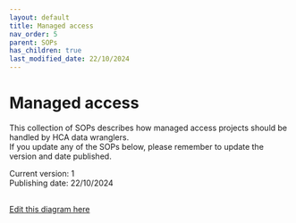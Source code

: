 ```yaml
---
layout: default
title: Managed access
nav_order: 5
parent: SOPs
has_children: true
last_modified_date: 22/10/2024
---
```

# Managed access

This collection of SOPs describes how managed access projects should be handled by HCA data wranglers.\
If you update any of the SOPs below, please remember to update the version and date published.

Current version: 1 \
Publishing date: 22/10/2024

<!-- draw.io diagram -->
<div class="mxgraph" style="max-width:100%;border:1px solid transparent;" data-mxgraph="{&quot;highlight&quot;:&quot;#0000ff&quot;,&quot;nav&quot;:true,&quot;resize&quot;:true,&quot;toolbar&quot;:&quot;zoom layers tags lightbox&quot;,&quot;edit&quot;:&quot;_blank&quot;,&quot;xml&quot;:&quot;&lt;mxfile host=\&quot;app.diagrams.net\&quot; agent=\&quot;Mozilla/5.0 (Macintosh; Intel Mac OS X 10.15; rv:129.0) Gecko/20100101 Firefox/129.0\&quot; version=\&quot;24.7.7\&quot;&gt;\n  &lt;diagram id=\&quot;JDNivFf4d52t-QeiXBCF\&quot; name=\&quot;Page-1\&quot;&gt;\n    &lt;mxGraphModel dx=\&quot;2739\&quot; dy=\&quot;1059\&quot; grid=\&quot;1\&quot; gridSize=\&quot;10\&quot; guides=\&quot;0\&quot; tooltips=\&quot;0\&quot; connect=\&quot;1\&quot; arrows=\&quot;0\&quot; fold=\&quot;1\&quot; page=\&quot;1\&quot; pageScale=\&quot;1\&quot; pageWidth=\&quot;827\&quot; pageHeight=\&quot;1169\&quot; math=\&quot;0\&quot; shadow=\&quot;0\&quot;&gt;\n      &lt;root&gt;\n        &lt;mxCell id=\&quot;0\&quot; /&gt;\n        &lt;mxCell id=\&quot;1\&quot; parent=\&quot;0\&quot; /&gt;\n        &lt;mxCell id=\&quot;V1f1eX4-HZ5UZb7yGBZi-18\&quot; value=\&quot;\&quot; style=\&quot;edgeStyle=orthogonalEdgeStyle;rounded=0;orthogonalLoop=1;jettySize=auto;html=1;strokeWidth=3;strokeColor=#4C0099;fontStyle=1;endArrow=diamond;endFill=1;entryX=0;entryY=0.5;entryDx=0;entryDy=0;fontSize=15;\&quot; parent=\&quot;1\&quot; edge=\&quot;1\&quot;&gt;\n          &lt;mxGeometry relative=\&quot;1\&quot; as=\&quot;geometry\&quot;&gt;\n            &lt;mxPoint x=\&quot;-425\&quot; y=\&quot;-935.8800000000001\&quot; as=\&quot;targetPoint\&quot; /&gt;\n          &lt;/mxGeometry&gt;\n        &lt;/mxCell&gt;\n        &lt;mxCell id=\&quot;KtzbT1Z9p0I1WKYjVCnQ-2\&quot; style=\&quot;edgeStyle=orthogonalEdgeStyle;rounded=0;orthogonalLoop=1;jettySize=auto;html=1;exitX=1;exitY=0.5;exitDx=0;exitDy=0;entryX=0;entryY=0.5;entryDx=0;entryDy=0;endArrow=diamond;endFill=1;strokeColor=#4C0099;strokeWidth=3;fontSize=15;\&quot; parent=\&quot;1\&quot; edge=\&quot;1\&quot;&gt;\n          &lt;mxGeometry relative=\&quot;1\&quot; as=\&quot;geometry\&quot;&gt;\n            &lt;mxPoint x=\&quot;-218\&quot; y=\&quot;-935.8800000000001\&quot; as=\&quot;targetPoint\&quot; /&gt;\n          &lt;/mxGeometry&gt;\n        &lt;/mxCell&gt;\n        &lt;mxCell id=\&quot;jxLBV34B_OVGGvyofZJV-17\&quot; style=\&quot;edgeStyle=orthogonalEdgeStyle;rounded=0;orthogonalLoop=1;jettySize=auto;html=1;exitX=0.75;exitY=1;exitDx=0;exitDy=0;entryX=0.75;entryY=0;entryDx=0;entryDy=0;endArrow=diamond;endFill=1;strokeColor=#0066CC;strokeWidth=3;fontSize=24;\&quot; parent=\&quot;1\&quot; edge=\&quot;1\&quot;&gt;\n          &lt;mxGeometry relative=\&quot;1\&quot; as=\&quot;geometry\&quot;&gt;\n            &lt;mxPoint x=\&quot;-380\&quot; y=\&quot;-204\&quot; as=\&quot;sourcePoint\&quot; /&gt;\n          &lt;/mxGeometry&gt;\n        &lt;/mxCell&gt;\n        &lt;mxCell id=\&quot;jy0U0Rid6a4JIJBK3Wjf-1\&quot; value=\&quot;\&quot; style=\&quot;rounded=1;whiteSpace=wrap;html=1;fillColor=#F8EBFF;strokeColor=#4C0099;arcSize=11;strokeWidth=6;fontStyle=1;direction=south;\&quot; parent=\&quot;1\&quot; vertex=\&quot;1\&quot;&gt;\n          &lt;mxGeometry x=\&quot;-226\&quot; y=\&quot;380\&quot; width=\&quot;219\&quot; height=\&quot;940.0000000000001\&quot; as=\&quot;geometry\&quot; /&gt;\n        &lt;/mxCell&gt;\n        &lt;mxCell id=\&quot;jy0U0Rid6a4JIJBK3Wjf-2\&quot; value=\&quot;\&quot; style=\&quot;group\&quot; parent=\&quot;1\&quot; connectable=\&quot;0\&quot; vertex=\&quot;1\&quot;&gt;\n          &lt;mxGeometry x=\&quot;-650\&quot; y=\&quot;310\&quot; width=\&quot;220\&quot; height=\&quot;1056\&quot; as=\&quot;geometry\&quot; /&gt;\n        &lt;/mxCell&gt;\n        &lt;mxCell id=\&quot;jy0U0Rid6a4JIJBK3Wjf-3\&quot; value=\&quot;\&quot; style=\&quot;rounded=1;whiteSpace=wrap;html=1;fillColor=#dae8fc;strokeColor=#6c8ebf;strokeWidth=6;fontStyle=1;direction=south;arcSize=9;\&quot; parent=\&quot;jy0U0Rid6a4JIJBK3Wjf-2\&quot; vertex=\&quot;1\&quot;&gt;\n          &lt;mxGeometry y=\&quot;30\&quot; width=\&quot;220\&quot; height=\&quot;1026\&quot; as=\&quot;geometry\&quot; /&gt;\n        &lt;/mxCell&gt;\n        &lt;mxCell id=\&quot;jy0U0Rid6a4JIJBK3Wjf-4\&quot; value=\&quot;&amp;lt;font color=&amp;quot;#004c99&amp;quot;&amp;gt;contributor&amp;lt;/font&amp;gt;\&quot; style=\&quot;text;html=1;strokeColor=#6c8ebf;fillColor=#FFFFFF;align=center;verticalAlign=middle;whiteSpace=wrap;rounded=1;fontStyle=1;fontSize=24;strokeWidth=6;spacingLeft=4;arcSize=32;\&quot; parent=\&quot;jy0U0Rid6a4JIJBK3Wjf-2\&quot; vertex=\&quot;1\&quot;&gt;\n          &lt;mxGeometry y=\&quot;30\&quot; width=\&quot;220\&quot; height=\&quot;40\&quot; as=\&quot;geometry\&quot; /&gt;\n        &lt;/mxCell&gt;\n        &lt;mxCell id=\&quot;jy0U0Rid6a4JIJBK3Wjf-5\&quot; style=\&quot;edgeStyle=orthogonalEdgeStyle;rounded=0;orthogonalLoop=1;jettySize=auto;html=1;exitX=0.5;exitY=1;exitDx=0;exitDy=0;entryX=0.5;entryY=0;entryDx=0;entryDy=0;strokeWidth=3;strokeColor=#0066CC;\&quot; parent=\&quot;jy0U0Rid6a4JIJBK3Wjf-2\&quot; source=\&quot;jy0U0Rid6a4JIJBK3Wjf-7\&quot; target=\&quot;jy0U0Rid6a4JIJBK3Wjf-9\&quot; edge=\&quot;1\&quot;&gt;\n          &lt;mxGeometry relative=\&quot;1\&quot; as=\&quot;geometry\&quot; /&gt;\n        &lt;/mxCell&gt;\n        &lt;mxCell id=\&quot;jy0U0Rid6a4JIJBK3Wjf-6\&quot; style=\&quot;rounded=0;orthogonalLoop=1;jettySize=auto;html=1;exitX=0.75;exitY=1;exitDx=0;exitDy=0;strokeWidth=3;strokeColor=#0066CC;entryX=0.724;entryY=1.026;entryDx=0;entryDy=0;entryPerimeter=0;\&quot; parent=\&quot;jy0U0Rid6a4JIJBK3Wjf-2\&quot; source=\&quot;jy0U0Rid6a4JIJBK3Wjf-7\&quot; target=\&quot;jy0U0Rid6a4JIJBK3Wjf-8\&quot; edge=\&quot;1\&quot;&gt;\n          &lt;mxGeometry relative=\&quot;1\&quot; as=\&quot;geometry\&quot; /&gt;\n        &lt;/mxCell&gt;\n        &lt;UserObject label=\&quot;&amp;lt;font color=&amp;quot;#004c99&amp;quot;&amp;gt;C2.&amp;lt;/font&amp;gt;&amp;amp;nbsp;fill out spreadsheet\&quot; link=\&quot;https://ebi-ait.github.io/hca-metadata-community/contributing/spreadsheet-guide.html\&quot; id=\&quot;jy0U0Rid6a4JIJBK3Wjf-7\&quot;&gt;\n          &lt;mxCell style=\&quot;rounded=1;whiteSpace=wrap;html=1;strokeColor=#004C99;fillColor=#ffffff;fontSize=14;strokeWidth=3;fontStyle=1\&quot; parent=\&quot;jy0U0Rid6a4JIJBK3Wjf-2\&quot; vertex=\&quot;1\&quot;&gt;\n            &lt;mxGeometry x=\&quot;50.00000000000023\&quot; y=\&quot;370\&quot; width=\&quot;120\&quot; height=\&quot;60\&quot; as=\&quot;geometry\&quot; /&gt;\n          &lt;/mxCell&gt;\n        &lt;/UserObject&gt;\n        &lt;UserObject label=\&quot;&amp;lt;div&amp;gt;&amp;lt;font color=&amp;quot;#004c99&amp;quot;&amp;gt;C3.&amp;lt;/font&amp;gt; notify&amp;amp;nbsp;&amp;lt;/div&amp;gt;&amp;lt;div&amp;gt;wrangler&amp;lt;/div&amp;gt;\&quot; link=\&quot;https://github.com/ebi-ait/hca-documentation/wiki/How-to-upload-data-to-an-upload-area-using-hca-util\&quot; id=\&quot;jy0U0Rid6a4JIJBK3Wjf-9\&quot;&gt;\n          &lt;mxCell style=\&quot;rounded=1;whiteSpace=wrap;html=1;strokeColor=#004C99;fillColor=#ffffff;fontSize=14;strokeWidth=3;fontStyle=1\&quot; parent=\&quot;jy0U0Rid6a4JIJBK3Wjf-2\&quot; vertex=\&quot;1\&quot;&gt;\n            &lt;mxGeometry x=\&quot;50\&quot; y=\&quot;460\&quot; width=\&quot;118\&quot; height=\&quot;50\&quot; as=\&quot;geometry\&quot; /&gt;\n          &lt;/mxCell&gt;\n        &lt;/UserObject&gt;\n        &lt;UserObject label=\&quot;&amp;lt;font color=&amp;quot;#004c99&amp;quot;&amp;gt;C4.&amp;lt;/font&amp;gt;&amp;amp;nbsp;upload raw data and metadata to upload area\&quot; link=\&quot;https://github.com/ebi-ait/hca-documentation/wiki/How-to-upload-data-to-an-upload-area-using-hca-util\&quot; id=\&quot;jy0U0Rid6a4JIJBK3Wjf-10\&quot;&gt;\n          &lt;mxCell style=\&quot;rounded=1;whiteSpace=wrap;html=1;strokeColor=#004C99;fillColor=#ffffff;fontSize=14;strokeWidth=3;fontStyle=1\&quot; parent=\&quot;jy0U0Rid6a4JIJBK3Wjf-2\&quot; vertex=\&quot;1\&quot;&gt;\n            &lt;mxGeometry x=\&quot;60\&quot; y=\&quot;640\&quot; width=\&quot;130\&quot; height=\&quot;70\&quot; as=\&quot;geometry\&quot; /&gt;\n          &lt;/mxCell&gt;\n        &lt;/UserObject&gt;\n        &lt;UserObject label=\&quot;&amp;lt;font face=&amp;quot;Courier New&amp;quot; style=&amp;quot;font-size: 15px;&amp;quot;&amp;gt;hca-util&amp;lt;/font&amp;gt;\&quot; link=\&quot;https://github.com/ebi-ait/hca-util\&quot; id=\&quot;jy0U0Rid6a4JIJBK3Wjf-8\&quot;&gt;\n          &lt;mxCell style=\&quot;shape=cube;whiteSpace=wrap;html=1;boundedLbl=1;backgroundOutline=1;darkOpacity=0.05;darkOpacity2=0.1;strokeWidth=2;fontStyle=1;size=6;fillColor=#fad7ac;strokeColor=#b46504;fontSize=15;\&quot; parent=\&quot;jy0U0Rid6a4JIJBK3Wjf-2\&quot; vertex=\&quot;1\&quot;&gt;\n            &lt;mxGeometry x=\&quot;75\&quot; y=\&quot;610\&quot; width=\&quot;90\&quot; height=\&quot;30\&quot; as=\&quot;geometry\&quot; /&gt;\n          &lt;/mxCell&gt;\n        &lt;/UserObject&gt;\n        &lt;mxCell id=\&quot;jy0U0Rid6a4JIJBK3Wjf-22\&quot; value=\&quot;&amp;lt;font color=&amp;quot;#004c99&amp;quot;&amp;gt;C5.&amp;lt;/font&amp;gt;&amp;amp;nbsp;approve\&quot; style=\&quot;rounded=1;whiteSpace=wrap;html=1;strokeColor=#004C99;fillColor=#ffffff;fontSize=14;strokeWidth=3;fontStyle=1\&quot; parent=\&quot;jy0U0Rid6a4JIJBK3Wjf-2\&quot; vertex=\&quot;1\&quot;&gt;\n          &lt;mxGeometry x=\&quot;52\&quot; y=\&quot;800\&quot; width=\&quot;120\&quot; height=\&quot;60\&quot; as=\&quot;geometry\&quot; /&gt;\n        &lt;/mxCell&gt;\n        &lt;mxCell id=\&quot;jy0U0Rid6a4JIJBK3Wjf-11\&quot; value=\&quot;\&quot; style=\&quot;group\&quot; parent=\&quot;1\&quot; connectable=\&quot;0\&quot; vertex=\&quot;1\&quot;&gt;\n          &lt;mxGeometry y=\&quot;380\&quot; width=\&quot;210\&quot; height=\&quot;250\&quot; as=\&quot;geometry\&quot; /&gt;\n        &lt;/mxCell&gt;\n        &lt;mxCell id=\&quot;jy0U0Rid6a4JIJBK3Wjf-12\&quot; value=\&quot;\&quot; style=\&quot;rounded=1;whiteSpace=wrap;html=1;fillColor=#FFE3F5;strokeColor=#CC0066;arcSize=7;strokeWidth=6;fontStyle=1;direction=south;\&quot; parent=\&quot;jy0U0Rid6a4JIJBK3Wjf-11\&quot; vertex=\&quot;1\&quot;&gt;\n          &lt;mxGeometry x=\&quot;-1\&quot; y=\&quot;2\&quot; width=\&quot;210\&quot; height=\&quot;248\&quot; as=\&quot;geometry\&quot; /&gt;\n        &lt;/mxCell&gt;\n        &lt;UserObject label=\&quot;HCA executive office\&quot; link=\&quot;https://ebi-ait.github.io/hca-ebi-wrangler-central/SOPs/dataset_wrangling_SOP.html\&quot; id=\&quot;jy0U0Rid6a4JIJBK3Wjf-13\&quot;&gt;\n          &lt;mxCell style=\&quot;text;html=1;strokeColor=#CC0066;fillColor=#ffffff;align=center;verticalAlign=middle;whiteSpace=wrap;rounded=1;fontStyle=1;fontSize=15;fontColor=#CC0066;perimeterSpacing=0;strokeWidth=6;spacingTop=10;spacingBottom=13;spacing=12;arcSize=29;\&quot; parent=\&quot;jy0U0Rid6a4JIJBK3Wjf-11\&quot; vertex=\&quot;1\&quot;&gt;\n            &lt;mxGeometry x=\&quot;-1\&quot; width=\&quot;210\&quot; height=\&quot;40\&quot; as=\&quot;geometry\&quot; /&gt;\n          &lt;/mxCell&gt;\n        &lt;/UserObject&gt;\n        &lt;mxCell id=\&quot;jy0U0Rid6a4JIJBK3Wjf-14\&quot; style=\&quot;edgeStyle=orthogonalEdgeStyle;rounded=0;orthogonalLoop=1;jettySize=auto;html=1;exitX=1;exitY=0.5;exitDx=0;exitDy=0;\&quot; parent=\&quot;jy0U0Rid6a4JIJBK3Wjf-11\&quot; source=\&quot;jy0U0Rid6a4JIJBK3Wjf-12\&quot; target=\&quot;jy0U0Rid6a4JIJBK3Wjf-12\&quot; edge=\&quot;1\&quot;&gt;\n          &lt;mxGeometry relative=\&quot;1\&quot; as=\&quot;geometry\&quot; /&gt;\n        &lt;/mxCell&gt;\n        &lt;mxCell id=\&quot;jy0U0Rid6a4JIJBK3Wjf-15\&quot; style=\&quot;rounded=0;orthogonalLoop=1;jettySize=auto;html=1;exitX=1;exitY=0.25;exitDx=0;exitDy=0;endArrow=diamond;endFill=1;strokeColor=#CC6600;strokeWidth=3;fontSize=24;entryX=0.009;entryY=0.429;entryDx=0;entryDy=0;entryPerimeter=0;\&quot; parent=\&quot;1\&quot; source=\&quot;jy0U0Rid6a4JIJBK3Wjf-57\&quot; target=\&quot;jy0U0Rid6a4JIJBK3Wjf-24\&quot; edge=\&quot;1\&quot;&gt;\n          &lt;mxGeometry relative=\&quot;1\&quot; as=\&quot;geometry\&quot;&gt;\n            &lt;mxPoint x=\&quot;200\&quot; y=\&quot;1235\&quot; as=\&quot;targetPoint\&quot; /&gt;\n          &lt;/mxGeometry&gt;\n        &lt;/mxCell&gt;\n        &lt;mxCell id=\&quot;jy0U0Rid6a4JIJBK3Wjf-16\&quot; value=\&quot;\&quot; style=\&quot;rounded=1;whiteSpace=wrap;html=1;fillColor=#F8EBFF;strokeColor=#0066CC;arcSize=11;strokeWidth=6;fontStyle=1;direction=south;\&quot; parent=\&quot;1\&quot; vertex=\&quot;1\&quot;&gt;\n          &lt;mxGeometry x=\&quot;-424\&quot; y=\&quot;380\&quot; width=\&quot;192\&quot; height=\&quot;986\&quot; as=\&quot;geometry\&quot; /&gt;\n        &lt;/mxCell&gt;\n        &lt;mxCell id=\&quot;jy0U0Rid6a4JIJBK3Wjf-17\&quot; style=\&quot;edgeStyle=orthogonalEdgeStyle;rounded=0;orthogonalLoop=1;jettySize=auto;html=1;exitX=0.5;exitY=1;exitDx=0;exitDy=0;entryX=0.305;entryY=0.037;entryDx=0;entryDy=0;strokeColor=#0066CC;strokeWidth=3;entryPerimeter=0;\&quot; parent=\&quot;1\&quot; source=\&quot;jy0U0Rid6a4JIJBK3Wjf-41\&quot; target=\&quot;jy0U0Rid6a4JIJBK3Wjf-8\&quot; edge=\&quot;1\&quot;&gt;\n          &lt;mxGeometry relative=\&quot;1\&quot; as=\&quot;geometry\&quot;&gt;\n            &lt;Array as=\&quot;points\&quot;&gt;\n              &lt;mxPoint x=\&quot;-318\&quot; y=\&quot;900\&quot; /&gt;\n              &lt;mxPoint x=\&quot;-548\&quot; y=\&quot;900\&quot; /&gt;\n            &lt;/Array&gt;\n          &lt;/mxGeometry&gt;\n        &lt;/mxCell&gt;\n        &lt;UserObject label=\&quot;&amp;lt;font color=&amp;quot;#0066cc&amp;quot;&amp;gt;A1.&amp;lt;/font&amp;gt; Create a project in ingest \&quot; link=\&quot;https://ebi-ait.github.io/hca-ebi-wrangler-central/SOPs/Managed_access/Data_Contributor_Agreement_SOP.html#create-a-project-in-hca-data-repository-ingest-service\&quot; id=\&quot;jy0U0Rid6a4JIJBK3Wjf-18\&quot;&gt;\n          &lt;mxCell style=\&quot;rounded=1;whiteSpace=wrap;html=1;strokeColor=#4C0099;fillColor=#ffffff;fontSize=14;strokeWidth=3;fontStyle=1\&quot; parent=\&quot;1\&quot; vertex=\&quot;1\&quot;&gt;\n            &lt;mxGeometry x=\&quot;-384\&quot; y=\&quot;440\&quot; width=\&quot;120\&quot; height=\&quot;60\&quot; as=\&quot;geometry\&quot; /&gt;\n          &lt;/mxCell&gt;\n        &lt;/UserObject&gt;\n        &lt;UserObject label=\&quot;\&quot; link=\&quot;https://ebi-ait.github.io/hca-ebi-wrangler-central/SOPs/contributor_communication_SOP.html\&quot; id=\&quot;jy0U0Rid6a4JIJBK3Wjf-19\&quot;&gt;\n          &lt;mxCell style=\&quot;edgeStyle=orthogonalEdgeStyle;rounded=0;orthogonalLoop=1;jettySize=auto;html=1;exitX=0;exitY=0.25;exitDx=0;exitDy=0;entryX=1;entryY=0.5;entryDx=0;entryDy=0;fontSize=15;strokeWidth=3;strokeColor=#0066CC;endArrow=diamond;endFill=1;fontStyle=1\&quot; parent=\&quot;1\&quot; source=\&quot;jy0U0Rid6a4JIJBK3Wjf-40\&quot; target=\&quot;jy0U0Rid6a4JIJBK3Wjf-7\&quot; edge=\&quot;1\&quot;&gt;\n            &lt;mxGeometry relative=\&quot;1\&quot; as=\&quot;geometry\&quot;&gt;\n              &lt;Array as=\&quot;points\&quot;&gt;\n                &lt;mxPoint x=\&quot;-410\&quot; y=\&quot;730\&quot; /&gt;\n                &lt;mxPoint x=\&quot;-410\&quot; y=\&quot;710\&quot; /&gt;\n              &lt;/Array&gt;\n            &lt;/mxGeometry&gt;\n          &lt;/mxCell&gt;\n        &lt;/UserObject&gt;\n        &lt;UserObject label=\&quot;\&quot; link=\&quot;https://ebi-ait.github.io/hca-ebi-wrangler-central/SOPs/contributor_communication_SOP.html#final-confirmation-before-submission-1\&quot; id=\&quot;jy0U0Rid6a4JIJBK3Wjf-20\&quot;&gt;\n          &lt;mxCell style=\&quot;edgeStyle=orthogonalEdgeStyle;rounded=0;orthogonalLoop=1;jettySize=auto;html=1;entryX=1;entryY=0.5;entryDx=0;entryDy=0;fontSize=16;strokeWidth=3;strokeColor=#0066CC;endArrow=diamond;endFill=1;fontStyle=1;exitX=0;exitY=0.5;exitDx=0;exitDy=0;\&quot; parent=\&quot;1\&quot; source=\&quot;jy0U0Rid6a4JIJBK3Wjf-21\&quot; target=\&quot;jy0U0Rid6a4JIJBK3Wjf-22\&quot; edge=\&quot;1\&quot;&gt;\n            &lt;mxGeometry relative=\&quot;1\&quot; as=\&quot;geometry\&quot;&gt;\n              &lt;mxPoint x=\&quot;2565.5\&quot; y=\&quot;1541.4285714285716\&quot; as=\&quot;sourcePoint\&quot; /&gt;\n            &lt;/mxGeometry&gt;\n          &lt;/mxCell&gt;\n        &lt;/UserObject&gt;\n        &lt;UserObject label=\&quot;&amp;lt;div&amp;gt;&amp;lt;font color=&amp;quot;#0066cc&amp;quot;&amp;gt;A8.&amp;lt;/font&amp;gt; Confirm Project data release &amp;lt;/div&amp;gt;\&quot; link=\&quot;https://ebi-ait.github.io/hca-ebi-wrangler-central/SOPs/Managed_access/Review_and_export_SOP.html#confirm-project-data-release\&quot; id=\&quot;jy0U0Rid6a4JIJBK3Wjf-21\&quot;&gt;\n          &lt;mxCell style=\&quot;rounded=1;whiteSpace=wrap;html=1;strokeColor=#4C0099;fillColor=#ffffff;fontSize=14;strokeWidth=3;fontStyle=1\&quot; parent=\&quot;1\&quot; vertex=\&quot;1\&quot;&gt;\n            &lt;mxGeometry x=\&quot;-384\&quot; y=\&quot;1110\&quot; width=\&quot;120\&quot; height=\&quot;69\&quot; as=\&quot;geometry\&quot; /&gt;\n          &lt;/mxCell&gt;\n        &lt;/UserObject&gt;\n        &lt;mxCell id=\&quot;jy0U0Rid6a4JIJBK3Wjf-23\&quot; style=\&quot;edgeStyle=orthogonalEdgeStyle;rounded=0;orthogonalLoop=1;jettySize=auto;html=1;exitX=0.5;exitY=1;exitDx=0;exitDy=0;entryX=0.75;entryY=0;entryDx=0;entryDy=0;endArrow=diamond;endFill=1;strokeColor=#0066CC;strokeWidth=3;fontSize=24;\&quot; parent=\&quot;1\&quot; source=\&quot;jy0U0Rid6a4JIJBK3Wjf-22\&quot; target=\&quot;jy0U0Rid6a4JIJBK3Wjf-57\&quot; edge=\&quot;1\&quot;&gt;\n          &lt;mxGeometry relative=\&quot;1\&quot; as=\&quot;geometry\&quot;&gt;\n            &lt;Array as=\&quot;points\&quot;&gt;\n              &lt;mxPoint x=\&quot;-538\&quot; y=\&quot;1190\&quot; /&gt;\n              &lt;mxPoint x=\&quot;-73\&quot; y=\&quot;1190\&quot; /&gt;\n            &lt;/Array&gt;\n          &lt;/mxGeometry&gt;\n        &lt;/mxCell&gt;\n        &lt;UserObject label=\&quot;&amp;lt;font color=&amp;quot;#ffffff&amp;quot; size=&amp;quot;1&amp;quot;&amp;gt;&amp;lt;b style=&amp;quot;font-size: 25px&amp;quot;&amp;gt;DCP 2.0&amp;lt;/b&amp;gt;&amp;lt;/font&amp;gt;\&quot; link=\&quot;https://ebi-ait.github.io/hca-ebi-wrangler-central/SOPs/dataset_wrangling_SOP.html#exporting-the-submission-to-dcp\&quot; id=\&quot;jy0U0Rid6a4JIJBK3Wjf-24\&quot;&gt;\n          &lt;mxCell style=\&quot;rounded=1;whiteSpace=wrap;html=1;strokeColor=#4D4D4D;strokeWidth=3;fillColor=#000000;fontSize=14;fontColor=#006666;\&quot; parent=\&quot;1\&quot; vertex=\&quot;1\&quot;&gt;\n            &lt;mxGeometry x=\&quot;140\&quot; y=\&quot;1200\&quot; width=\&quot;150\&quot; height=\&quot;69\&quot; as=\&quot;geometry\&quot; /&gt;\n          &lt;/mxCell&gt;\n        &lt;/UserObject&gt;\n        &lt;UserObject label=\&quot;active\&quot; link=\&quot;https://ebi-ait.github.io/hca-ebi-wrangler-central/SOPs/dataset_wrangling_SOP.html\&quot; id=\&quot;jy0U0Rid6a4JIJBK3Wjf-25\&quot;&gt;\n          &lt;mxCell style=\&quot;text;html=1;strokeColor=#0066CC;fillColor=#ffffff;align=center;verticalAlign=middle;whiteSpace=wrap;rounded=1;fontStyle=1;fontSize=24;fontColor=#0066CC;strokeWidth=6;spacingLeft=4;arcSize=32;\&quot; parent=\&quot;1\&quot; vertex=\&quot;1\&quot;&gt;\n            &lt;mxGeometry x=\&quot;-424\&quot; y=\&quot;380\&quot; width=\&quot;192\&quot; height=\&quot;40\&quot; as=\&quot;geometry\&quot; /&gt;\n          &lt;/mxCell&gt;\n        &lt;/UserObject&gt;\n        &lt;mxCell id=\&quot;jy0U0Rid6a4JIJBK3Wjf-26\&quot; style=\&quot;rounded=0;orthogonalLoop=1;jettySize=auto;html=1;strokeColor=#0066CC;fontSize=12;strokeWidth=3;endArrow=diamond;endFill=1;exitX=0.5;exitY=1;exitDx=0;exitDy=0;entryX=0.534;entryY=-0.007;entryDx=0;entryDy=0;targetPerimeterSpacing=-4;entryPerimeter=0;jumpSize=0;\&quot; parent=\&quot;1\&quot; source=\&quot;jy0U0Rid6a4JIJBK3Wjf-70\&quot; target=\&quot;jy0U0Rid6a4JIJBK3Wjf-21\&quot; edge=\&quot;1\&quot;&gt;\n          &lt;mxGeometry relative=\&quot;1\&quot; as=\&quot;geometry\&quot;&gt;\n            &lt;mxPoint x=\&quot;-320\&quot; y=\&quot;1020\&quot; as=\&quot;sourcePoint\&quot; /&gt;\n            &lt;mxPoint x=\&quot;-320\&quot; y=\&quot;1100\&quot; as=\&quot;targetPoint\&quot; /&gt;\n          &lt;/mxGeometry&gt;\n        &lt;/mxCell&gt;\n        &lt;mxCell id=\&quot;jy0U0Rid6a4JIJBK3Wjf-27\&quot; value=\&quot;\&quot; style=\&quot;group\&quot; parent=\&quot;1\&quot; connectable=\&quot;0\&quot; vertex=\&quot;1\&quot;&gt;\n          &lt;mxGeometry x=\&quot;300\&quot; y=\&quot;430\&quot; width=\&quot;410\&quot; height=\&quot;190\&quot; as=\&quot;geometry\&quot; /&gt;\n        &lt;/mxCell&gt;\n        &lt;mxCell id=\&quot;jy0U0Rid6a4JIJBK3Wjf-28\&quot; value=\&quot;&amp;lt;div&amp;gt;&amp;lt;br&amp;gt;&amp;lt;/div&amp;gt;&amp;lt;div&amp;gt;&amp;lt;br&amp;gt;&amp;lt;/div&amp;gt;\&quot; style=\&quot;rounded=1;whiteSpace=wrap;html=1;strokeColor=#9673a6;align=center;fillColor=#F8EBFF;arcSize=10;strokeWidth=6;fontStyle=1;fontSize=15;\&quot; parent=\&quot;jy0U0Rid6a4JIJBK3Wjf-27\&quot; vertex=\&quot;1\&quot;&gt;\n          &lt;mxGeometry y=\&quot;3.114754098360656\&quot; width=\&quot;409.99999999999994\&quot; height=\&quot;186.88524590163934\&quot; as=\&quot;geometry\&quot; /&gt;\n        &lt;/mxCell&gt;\n        &lt;mxCell id=\&quot;jy0U0Rid6a4JIJBK3Wjf-29\&quot; value=\&quot;&amp;lt;font color=&amp;quot;#9673a6&amp;quot; style=&amp;quot;font-size: 24px;&amp;quot;&amp;gt;Data Contributor Agreement&amp;amp;nbsp; explained&amp;lt;/font&amp;gt;\&quot; style=\&quot;text;html=1;strokeColor=#9673a6;fillColor=#FFFFFF;align=center;verticalAlign=middle;whiteSpace=wrap;rounded=1;fontStyle=1;fontSize=15;perimeterSpacing=0;strokeWidth=6;spacingTop=10;spacingBottom=13;spacing=12;arcSize=29;\&quot; parent=\&quot;jy0U0Rid6a4JIJBK3Wjf-27\&quot; vertex=\&quot;1\&quot;&gt;\n          &lt;mxGeometry width=\&quot;410\&quot; height=\&quot;80\&quot; as=\&quot;geometry\&quot; /&gt;\n        &lt;/mxCell&gt;\n        &lt;UserObject label=\&quot;Brief explanation of DCA\&quot; link=\&quot;https://ebi-ait.github.io/hca-ebi-wrangler-central/SOPs/Managed_access/Data_Contributor_Agreement_explained.html\&quot; id=\&quot;jy0U0Rid6a4JIJBK3Wjf-30\&quot;&gt;\n          &lt;mxCell style=\&quot;rounded=1;whiteSpace=wrap;html=1;strokeColor=#4C0099;fillColor=#ffffff;fontSize=15;strokeWidth=3;fontStyle=1\&quot; parent=\&quot;jy0U0Rid6a4JIJBK3Wjf-27\&quot; vertex=\&quot;1\&quot;&gt;\n            &lt;mxGeometry x=\&quot;30\&quot; y=\&quot;100\&quot; width=\&quot;136.73\&quot; height=\&quot;70\&quot; as=\&quot;geometry\&quot; /&gt;\n          &lt;/mxCell&gt;\n        &lt;/UserObject&gt;\n        &lt;UserObject label=\&quot;DCA July 2024\&quot; link=\&quot;https://docs.google.com/document/d/1DkYDYHA-sATozkZqJNm87HwwKqo9EC4K/edit\&quot; id=\&quot;jy0U0Rid6a4JIJBK3Wjf-31\&quot;&gt;\n          &lt;mxCell style=\&quot;rounded=1;whiteSpace=wrap;html=1;strokeColor=#4C0099;fillColor=#ffffff;fontSize=15;strokeWidth=3;fontStyle=1\&quot; parent=\&quot;jy0U0Rid6a4JIJBK3Wjf-27\&quot; vertex=\&quot;1\&quot;&gt;\n            &lt;mxGeometry x=\&quot;200.0016216216216\&quot; y=\&quot;110\&quot; width=\&quot;166.21621621621622\&quot; height=\&quot;50\&quot; as=\&quot;geometry\&quot; /&gt;\n          &lt;/mxCell&gt;\n        &lt;/UserObject&gt;\n        &lt;mxCell id=\&quot;jy0U0Rid6a4JIJBK3Wjf-32\&quot; style=\&quot;rounded=0;orthogonalLoop=1;jettySize=auto;html=1;exitX=0;exitY=0.571;exitDx=0;exitDy=0;strokeColor=#0066CC;strokeWidth=3;entryX=0;entryY=0.5;entryDx=0;entryDy=0;exitPerimeter=0;\&quot; parent=\&quot;1\&quot; source=\&quot;jy0U0Rid6a4JIJBK3Wjf-42\&quot; target=\&quot;jy0U0Rid6a4JIJBK3Wjf-18\&quot; edge=\&quot;1\&quot;&gt;\n          &lt;mxGeometry relative=\&quot;1\&quot; as=\&quot;geometry\&quot;&gt;\n            &lt;mxPoint x=\&quot;378\&quot; y=\&quot;475\&quot; as=\&quot;sourcePoint\&quot; /&gt;\n            &lt;mxPoint x=\&quot;286\&quot; y=\&quot;480\&quot; as=\&quot;targetPoint\&quot; /&gt;\n          &lt;/mxGeometry&gt;\n        &lt;/mxCell&gt;\n        &lt;mxCell id=\&quot;jy0U0Rid6a4JIJBK3Wjf-33\&quot; value=\&quot;\&quot; style=\&quot;edgeStyle=orthogonalEdgeStyle;rounded=0;orthogonalLoop=1;jettySize=auto;html=1;exitX=0.5;exitY=1;exitDx=0;exitDy=0;entryX=0;entryY=0.25;entryDx=0;entryDy=0;endArrow=diamond;endFill=1;strokeColor=#0066CC;strokeWidth=3;fontColor=#0066CC;\&quot; parent=\&quot;1\&quot; source=\&quot;jy0U0Rid6a4JIJBK3Wjf-10\&quot; target=\&quot;jy0U0Rid6a4JIJBK3Wjf-36\&quot; edge=\&quot;1\&quot;&gt;\n          &lt;mxGeometry relative=\&quot;1\&quot; as=\&quot;geometry\&quot;&gt;\n            &lt;mxPoint x=\&quot;393\&quot; y=\&quot;840\&quot; as=\&quot;sourcePoint\&quot; /&gt;\n            &lt;mxPoint x=\&quot;-10\&quot; y=\&quot;860\&quot; as=\&quot;targetPoint\&quot; /&gt;\n            &lt;Array as=\&quot;points\&quot;&gt;\n              &lt;mxPoint x=\&quot;-525\&quot; y=\&quot;1050\&quot; /&gt;\n              &lt;mxPoint x=\&quot;-410\&quot; y=\&quot;1050\&quot; /&gt;\n              &lt;mxPoint x=\&quot;-410\&quot; y=\&quot;933\&quot; /&gt;\n            &lt;/Array&gt;\n          &lt;/mxGeometry&gt;\n        &lt;/mxCell&gt;\n        &lt;mxCell id=\&quot;jy0U0Rid6a4JIJBK3Wjf-34\&quot; style=\&quot;edgeStyle=orthogonalEdgeStyle;rounded=0;orthogonalLoop=1;jettySize=auto;html=1;exitX=1;exitY=0.5;exitDx=0;exitDy=0;entryX=0;entryY=0.75;entryDx=0;entryDy=0;strokeWidth=3;strokeColor=#0066CC;\&quot; parent=\&quot;1\&quot; source=\&quot;jy0U0Rid6a4JIJBK3Wjf-70\&quot; target=\&quot;jy0U0Rid6a4JIJBK3Wjf-73\&quot; edge=\&quot;1\&quot;&gt;\n          &lt;mxGeometry relative=\&quot;1\&quot; as=\&quot;geometry\&quot;&gt;\n            &lt;Array as=\&quot;points\&quot;&gt;\n              &lt;mxPoint x=\&quot;-260\&quot; y=\&quot;990\&quot; /&gt;\n              &lt;mxPoint x=\&quot;-190\&quot; y=\&quot;990\&quot; /&gt;\n              &lt;mxPoint x=\&quot;-190\&quot; y=\&quot;940\&quot; /&gt;\n              &lt;mxPoint x=\&quot;-164\&quot; y=\&quot;940\&quot; /&gt;\n            &lt;/Array&gt;\n          &lt;/mxGeometry&gt;\n        &lt;/mxCell&gt;\n        &lt;mxCell id=\&quot;jy0U0Rid6a4JIJBK3Wjf-35\&quot; style=\&quot;edgeStyle=orthogonalEdgeStyle;rounded=0;orthogonalLoop=1;jettySize=auto;html=1;exitX=0.5;exitY=1;exitDx=0;exitDy=0;entryX=0.5;entryY=0;entryDx=0;entryDy=0;endArrow=diamond;endFill=1;strokeWidth=3;strokeColor=#0066CC;\&quot; parent=\&quot;1\&quot; source=\&quot;jy0U0Rid6a4JIJBK3Wjf-36\&quot; target=\&quot;jy0U0Rid6a4JIJBK3Wjf-70\&quot; edge=\&quot;1\&quot;&gt;\n          &lt;mxGeometry relative=\&quot;1\&quot; as=\&quot;geometry\&quot; /&gt;\n        &lt;/mxCell&gt;\n        &lt;UserObject label=\&quot;&amp;lt;font color=&amp;quot;#0066cc&amp;quot;&amp;gt;A6.&amp;lt;/font&amp;gt; Verify upload\&quot; link=\&quot;https://ebi-ait.github.io/hca-ebi-wrangler-central/SOPs/Managed_access/Data_Transfer_SOP.html#verify-upload\&quot; id=\&quot;jy0U0Rid6a4JIJBK3Wjf-36\&quot;&gt;\n          &lt;mxCell style=\&quot;rounded=1;whiteSpace=wrap;html=1;strokeColor=#4C0099;fillColor=#ffffff;fontSize=14;strokeWidth=3;fontStyle=1\&quot; parent=\&quot;1\&quot; vertex=\&quot;1\&quot;&gt;\n            &lt;mxGeometry x=\&quot;-380\&quot; y=\&quot;920\&quot; width=\&quot;120\&quot; height=\&quot;50.5\&quot; as=\&quot;geometry\&quot; /&gt;\n          &lt;/mxCell&gt;\n        &lt;/UserObject&gt;\n        &lt;mxCell id=\&quot;jy0U0Rid6a4JIJBK3Wjf-37\&quot; style=\&quot;rounded=0;orthogonalLoop=1;jettySize=auto;html=1;exitX=0.5;exitY=0;exitDx=0;exitDy=0;strokeWidth=3;strokeColor=#0066CC;\&quot; parent=\&quot;1\&quot; source=\&quot;jy0U0Rid6a4JIJBK3Wjf-38\&quot; edge=\&quot;1\&quot;&gt;\n          &lt;mxGeometry relative=\&quot;1\&quot; as=\&quot;geometry\&quot;&gt;\n            &lt;mxPoint x=\&quot;-320\&quot; y=\&quot;500\&quot; as=\&quot;targetPoint\&quot; /&gt;\n          &lt;/mxGeometry&gt;\n        &lt;/mxCell&gt;\n        &lt;UserObject label=\&quot;&amp;lt;font style=&amp;quot;font-size: 14px;&amp;quot; color=&amp;quot;#0066cc&amp;quot;&amp;gt;A2.&amp;lt;/font&amp;gt;&amp;lt;font style=&amp;quot;font-size: 14px;&amp;quot;&amp;gt; Update project metadata&amp;lt;/font&amp;gt;\&quot; link=\&quot;https://ebi-ait.github.io/hca-ebi-wrangler-central/SOPs/Managed_access/Data_Contributor_Agreement_SOP.html#create-a-project-in-hca-data-repository-ingest-service\&quot; id=\&quot;jy0U0Rid6a4JIJBK3Wjf-38\&quot;&gt;\n          &lt;mxCell style=\&quot;rounded=1;whiteSpace=wrap;html=1;strokeColor=#4C0099;fillColor=#ffffff;fontSize=14;strokeWidth=3;fontStyle=1\&quot; parent=\&quot;1\&quot; vertex=\&quot;1\&quot;&gt;\n            &lt;mxGeometry x=\&quot;-380\&quot; y=\&quot;530\&quot; width=\&quot;120\&quot; height=\&quot;60\&quot; as=\&quot;geometry\&quot; /&gt;\n          &lt;/mxCell&gt;\n        &lt;/UserObject&gt;\n        &lt;UserObject label=\&quot;&amp;lt;font style=&amp;quot;font-size: 14px;&amp;quot; color=&amp;quot;#0066cc&amp;quot;&amp;gt;A3.&amp;lt;/font&amp;gt;&amp;lt;font style=&amp;quot;font-size: 14px;&amp;quot;&amp;gt; &amp;lt;/font&amp;gt;Register the project in DUOS system \&quot; link=\&quot;https://ebi-ait.github.io/hca-ebi-wrangler-central/SOPs/Managed_access/Pre-submission_SOP.html#register-the-project-in-duos-system\&quot; id=\&quot;jy0U0Rid6a4JIJBK3Wjf-39\&quot;&gt;\n          &lt;mxCell style=\&quot;rounded=1;whiteSpace=wrap;html=1;strokeColor=#4C0099;fillColor=#ffffff;fontSize=14;strokeWidth=3;fontStyle=1\&quot; parent=\&quot;1\&quot; vertex=\&quot;1\&quot;&gt;\n            &lt;mxGeometry x=\&quot;-380\&quot; y=\&quot;620\&quot; width=\&quot;120\&quot; height=\&quot;70\&quot; as=\&quot;geometry\&quot; /&gt;\n          &lt;/mxCell&gt;\n        &lt;/UserObject&gt;\n        &lt;UserObject label=\&quot;&amp;lt;div&amp;gt;&amp;lt;font style=&amp;quot;font-size: 14px;&amp;quot; color=&amp;quot;#0066cc&amp;quot;&amp;gt;A4.&amp;lt;/font&amp;gt;&amp;lt;font style=&amp;quot;font-size: 14px;&amp;quot;&amp;gt; &amp;lt;/font&amp;gt;Send instructions and spreadsheet&amp;lt;/div&amp;gt;&amp;lt;div&amp;gt;to contributor &amp;lt;/div&amp;gt;\&quot; link=\&quot;https://ebi-ait.github.io/hca-ebi-wrangler-central/SOPs/Managed_access/Pre-submission_SOP.html#send-instructions-to-contributor\&quot; id=\&quot;jy0U0Rid6a4JIJBK3Wjf-40\&quot;&gt;\n          &lt;mxCell style=\&quot;rounded=1;whiteSpace=wrap;html=1;strokeColor=#4C0099;fillColor=#ffffff;fontSize=14;strokeWidth=3;fontStyle=1\&quot; parent=\&quot;1\&quot; vertex=\&quot;1\&quot;&gt;\n            &lt;mxGeometry x=\&quot;-380\&quot; y=\&quot;710\&quot; width=\&quot;120\&quot; height=\&quot;80\&quot; as=\&quot;geometry\&quot; /&gt;\n          &lt;/mxCell&gt;\n        &lt;/UserObject&gt;\n        &lt;UserObject label=\&quot;&amp;lt;font color=&amp;quot;#0066cc&amp;quot;&amp;gt;A5.&amp;lt;/font&amp;gt; Send upload area\&quot; link=\&quot;https://ebi-ait.github.io/hca-ebi-wrangler-central/SOPs/Managed_access/Data_Transfer_SOP.html#managed-access-project---data-transfer-sop\&quot; id=\&quot;jy0U0Rid6a4JIJBK3Wjf-41\&quot;&gt;\n          &lt;mxCell style=\&quot;rounded=1;whiteSpace=wrap;html=1;strokeColor=#4C0099;fillColor=#ffffff;fontSize=14;strokeWidth=3;fontStyle=1\&quot; parent=\&quot;1\&quot; vertex=\&quot;1\&quot;&gt;\n            &lt;mxGeometry x=\&quot;-380\&quot; y=\&quot;830\&quot; width=\&quot;124\&quot; height=\&quot;50\&quot; as=\&quot;geometry\&quot; /&gt;\n          &lt;/mxCell&gt;\n        &lt;/UserObject&gt;\n        &lt;mxCell id=\&quot;jy0U0Rid6a4JIJBK3Wjf-42\&quot; value=\&quot;&amp;lt;font color=&amp;quot;#004c99&amp;quot;&amp;gt;C1.&amp;lt;/font&amp;gt; Interest in contributing data \&quot; style=\&quot;rounded=1;whiteSpace=wrap;html=1;strokeColor=#004C99;fillColor=#ffffff;fontSize=14;strokeWidth=3;fontStyle=1\&quot; parent=\&quot;1\&quot; vertex=\&quot;1\&quot;&gt;\n          &lt;mxGeometry x=\&quot;-600\&quot; y=\&quot;430\&quot; width=\&quot;132\&quot; height=\&quot;70\&quot; as=\&quot;geometry\&quot; /&gt;\n        &lt;/mxCell&gt;\n        &lt;mxCell id=\&quot;jy0U0Rid6a4JIJBK3Wjf-43\&quot; style=\&quot;edgeStyle=orthogonalEdgeStyle;rounded=0;orthogonalLoop=1;jettySize=auto;html=1;exitX=0.5;exitY=1;exitDx=0;exitDy=0;strokeWidth=3;strokeColor=#0066CC;\&quot; parent=\&quot;1\&quot; source=\&quot;jy0U0Rid6a4JIJBK3Wjf-44\&quot; edge=\&quot;1\&quot;&gt;\n          &lt;mxGeometry relative=\&quot;1\&quot; as=\&quot;geometry\&quot;&gt;\n            &lt;Array as=\&quot;points\&quot;&gt;\n              &lt;mxPoint x=\&quot;-79\&quot; y=\&quot;604\&quot; /&gt;\n              &lt;mxPoint x=\&quot;-80\&quot; y=\&quot;655\&quot; /&gt;\n            &lt;/Array&gt;\n            &lt;mxPoint x=\&quot;-260\&quot; y=\&quot;655\&quot; as=\&quot;targetPoint\&quot; /&gt;\n          &lt;/mxGeometry&gt;\n        &lt;/mxCell&gt;\n        &lt;UserObject label=\&quot;&amp;lt;font color=&amp;quot;#004c99&amp;quot;&amp;gt;S1.&amp;lt;/font&amp;gt; Sign DCA \&quot; link=\&quot;https://ebi-ait.github.io/hca-ebi-wrangler-central/SOPs/Managed_access/Data_Contributor_Agreement_SOP.html#fill-in-the-dca-agreement\&quot; id=\&quot;jy0U0Rid6a4JIJBK3Wjf-44\&quot;&gt;\n          &lt;mxCell style=\&quot;rounded=1;whiteSpace=wrap;html=1;strokeColor=#4C0099;fillColor=#ffffff;fontSize=14;strokeWidth=3;fontStyle=1\&quot; parent=\&quot;1\&quot; vertex=\&quot;1\&quot;&gt;\n            &lt;mxGeometry x=\&quot;-174\&quot; y=\&quot;551.8021978021978\&quot; width=\&quot;130\&quot; height=\&quot;55.78021978021979\&quot; as=\&quot;geometry\&quot; /&gt;\n          &lt;/mxCell&gt;\n        &lt;/UserObject&gt;\n        &lt;UserObject label=\&quot;&amp;lt;font color=&amp;quot;#4c0099&amp;quot;&amp;gt;S2. &amp;lt;/font&amp;gt;create upload area\&quot; link=\&quot;https://ebi-ait.github.io/hca-ebi-wrangler-central/SOPs/Managed_access/Pre-submission_SOP.html#prepare-a-secure-storage-area\&quot; id=\&quot;jy0U0Rid6a4JIJBK3Wjf-45\&quot;&gt;\n          &lt;mxCell style=\&quot;rounded=1;whiteSpace=wrap;html=1;strokeColor=#4C0099;fillColor=#ffffff;fontSize=15;strokeWidth=3;fontStyle=1\&quot; parent=\&quot;1\&quot; vertex=\&quot;1\&quot;&gt;\n            &lt;mxGeometry x=\&quot;-176.5\&quot; y=\&quot;731.5384615384615\&quot; width=\&quot;120\&quot; height=\&quot;46.48351648351649\&quot; as=\&quot;geometry\&quot; /&gt;\n          &lt;/mxCell&gt;\n        &lt;/UserObject&gt;\n        &lt;UserObject label=\&quot;&amp;lt;font face=&amp;quot;Courier New&amp;quot; style=&amp;quot;font-size: 15px;&amp;quot;&amp;gt;hca-util&amp;lt;/font&amp;gt;\&quot; link=\&quot;https://github.com/ebi-ait/hca-util\&quot; id=\&quot;jy0U0Rid6a4JIJBK3Wjf-46\&quot;&gt;\n          &lt;mxCell style=\&quot;shape=cube;whiteSpace=wrap;html=1;boundedLbl=1;backgroundOutline=1;darkOpacity=0.05;darkOpacity2=0.1;strokeWidth=2;fontStyle=1;size=6;fillColor=#fad7ac;strokeColor=#b46504;fontSize=15;\&quot; parent=\&quot;1\&quot; vertex=\&quot;1\&quot;&gt;\n            &lt;mxGeometry x=\&quot;-163\&quot; y=\&quot;669.5604395604396\&quot; width=\&quot;110\&quot; height=\&quot;27.890109890109894\&quot; as=\&quot;geometry\&quot; /&gt;\n          &lt;/mxCell&gt;\n        &lt;/UserObject&gt;\n        &lt;mxCell id=\&quot;jy0U0Rid6a4JIJBK3Wjf-47\&quot; style=\&quot;edgeStyle=orthogonalEdgeStyle;rounded=0;orthogonalLoop=1;jettySize=auto;html=1;exitX=0.256;exitY=1;exitDx=0;exitDy=0;endArrow=diamond;endFill=1;strokeColor=#CC0066;strokeWidth=3;fontSize=15;entryX=0.25;entryY=0;entryDx=0;entryDy=0;exitPerimeter=0;\&quot; parent=\&quot;1\&quot; source=\&quot;jy0U0Rid6a4JIJBK3Wjf-46\&quot; target=\&quot;jy0U0Rid6a4JIJBK3Wjf-45\&quot; edge=\&quot;1\&quot;&gt;\n          &lt;mxGeometry relative=\&quot;1\&quot; as=\&quot;geometry\&quot;&gt;\n            &lt;mxPoint x=\&quot;-184\&quot; y=\&quot;603.4505494505495\&quot; as=\&quot;sourcePoint\&quot; /&gt;\n            &lt;mxPoint x=\&quot;-294\&quot; y=\&quot;710.8791208791209\&quot; as=\&quot;targetPoint\&quot; /&gt;\n          &lt;/mxGeometry&gt;\n        &lt;/mxCell&gt;\n        &lt;mxCell id=\&quot;jy0U0Rid6a4JIJBK3Wjf-48\&quot; style=\&quot;edgeStyle=orthogonalEdgeStyle;rounded=0;orthogonalLoop=1;jettySize=auto;html=1;exitX=0;exitY=0.5;exitDx=0;exitDy=0;entryX=0.75;entryY=0;entryDx=0;entryDy=0;strokeWidth=3;strokeColor=#0066CC;endArrow=diamond;endFill=1;\&quot; parent=\&quot;1\&quot; source=\&quot;jy0U0Rid6a4JIJBK3Wjf-46\&quot; target=\&quot;jy0U0Rid6a4JIJBK3Wjf-45\&quot; edge=\&quot;1\&quot;&gt;\n          &lt;mxGeometry relative=\&quot;1\&quot; as=\&quot;geometry\&quot; /&gt;\n        &lt;/mxCell&gt;\n        &lt;UserObject label=\&quot;DocuSign\&quot; link=\&quot;https://www.docusign.com/en-gb#drd\&quot; id=\&quot;jy0U0Rid6a4JIJBK3Wjf-49\&quot;&gt;\n          &lt;mxCell style=\&quot;shape=cube;whiteSpace=wrap;html=1;boundedLbl=1;backgroundOutline=1;darkOpacity=0.05;darkOpacity2=0.1;strokeWidth=2;size=8;fillColor=#F8CECC;strokeColor=#56517e;fontFamily=Courier New;fontStyle=1;fontSize=11;\&quot; parent=\&quot;1\&quot; vertex=\&quot;1\&quot;&gt;\n            &lt;mxGeometry x=\&quot;-154\&quot; y=\&quot;524.945054945055\&quot; width=\&quot;90\&quot; height=\&quot;30.989010989010993\&quot; as=\&quot;geometry\&quot; /&gt;\n          &lt;/mxCell&gt;\n        &lt;/UserObject&gt;\n        &lt;mxCell id=\&quot;jy0U0Rid6a4JIJBK3Wjf-50\&quot; style=\&quot;edgeStyle=orthogonalEdgeStyle;rounded=0;orthogonalLoop=1;jettySize=auto;html=1;exitX=0.25;exitY=1;exitDx=0;exitDy=0;entryX=0.75;entryY=0;entryDx=0;entryDy=0;fontSize=24;strokeColor=#0066CC;strokeWidth=3;endArrow=diamond;endFill=1;\&quot; parent=\&quot;1\&quot; source=\&quot;jy0U0Rid6a4JIJBK3Wjf-45\&quot; target=\&quot;jy0U0Rid6a4JIJBK3Wjf-41\&quot; edge=\&quot;1\&quot;&gt;\n          &lt;mxGeometry relative=\&quot;1\&quot; as=\&quot;geometry\&quot;&gt;\n            &lt;Array as=\&quot;points\&quot;&gt;\n              &lt;mxPoint x=\&quot;-117\&quot; y=\&quot;810\&quot; /&gt;\n              &lt;mxPoint x=\&quot;-280\&quot; y=\&quot;810\&quot; /&gt;\n              &lt;mxPoint x=\&quot;-280\&quot; y=\&quot;830\&quot; /&gt;\n            &lt;/Array&gt;\n          &lt;/mxGeometry&gt;\n        &lt;/mxCell&gt;\n        &lt;mxCell id=\&quot;jy0U0Rid6a4JIJBK3Wjf-51\&quot; style=\&quot;rounded=0;orthogonalLoop=1;jettySize=auto;html=1;endArrow=none;endFill=0;strokeWidth=3;strokeColor=#0066CC;exitX=0;exitY=0.5;exitDx=0;exitDy=0;entryX=1;entryY=0.75;entryDx=0;entryDy=0;\&quot; parent=\&quot;1\&quot; source=\&quot;jy0U0Rid6a4JIJBK3Wjf-44\&quot; target=\&quot;jy0U0Rid6a4JIJBK3Wjf-38\&quot; edge=\&quot;1\&quot;&gt;\n          &lt;mxGeometry relative=\&quot;1\&quot; as=\&quot;geometry\&quot;&gt;\n            &lt;mxPoint x=\&quot;-140\&quot; y=\&quot;575\&quot; as=\&quot;sourcePoint\&quot; /&gt;\n            &lt;mxPoint x=\&quot;-260\&quot; y=\&quot;580\&quot; as=\&quot;targetPoint\&quot; /&gt;\n          &lt;/mxGeometry&gt;\n        &lt;/mxCell&gt;\n        &lt;mxCell id=\&quot;jy0U0Rid6a4JIJBK3Wjf-52\&quot; style=\&quot;rounded=0;orthogonalLoop=1;jettySize=auto;html=1;exitX=1;exitY=0.75;exitDx=0;exitDy=0;entryX=0;entryY=0;entryDx=0;entryDy=0;strokeWidth=3;strokeColor=#0066CC;\&quot; parent=\&quot;1\&quot; source=\&quot;jy0U0Rid6a4JIJBK3Wjf-18\&quot; target=\&quot;jy0U0Rid6a4JIJBK3Wjf-44\&quot; edge=\&quot;1\&quot;&gt;\n          &lt;mxGeometry relative=\&quot;1\&quot; as=\&quot;geometry\&quot; /&gt;\n        &lt;/mxCell&gt;\n        &lt;mxCell id=\&quot;jy0U0Rid6a4JIJBK3Wjf-53\&quot; style=\&quot;rounded=0;orthogonalLoop=1;jettySize=auto;html=1;exitX=1;exitY=0.5;exitDx=0;exitDy=0;entryX=0;entryY=0.5;entryDx=0;entryDy=0;strokeColor=#0066CC;strokeWidth=3;\&quot; parent=\&quot;1\&quot; source=\&quot;jy0U0Rid6a4JIJBK3Wjf-18\&quot; target=\&quot;jy0U0Rid6a4JIJBK3Wjf-58\&quot; edge=\&quot;1\&quot;&gt;\n          &lt;mxGeometry relative=\&quot;1\&quot; as=\&quot;geometry\&quot; /&gt;\n        &lt;/mxCell&gt;\n        &lt;mxCell id=\&quot;jy0U0Rid6a4JIJBK3Wjf-54\&quot; style=\&quot;edgeStyle=orthogonalEdgeStyle;rounded=0;orthogonalLoop=1;jettySize=auto;html=1;exitX=0.5;exitY=1;exitDx=0;exitDy=0;strokeWidth=3;strokeColor=#CC0066;entryX=1;entryY=0.75;entryDx=0;entryDy=0;\&quot; parent=\&quot;1\&quot; source=\&quot;jy0U0Rid6a4JIJBK3Wjf-58\&quot; target=\&quot;jy0U0Rid6a4JIJBK3Wjf-44\&quot; edge=\&quot;1\&quot;&gt;\n          &lt;mxGeometry relative=\&quot;1\&quot; as=\&quot;geometry\&quot;&gt;\n            &lt;mxPoint x=\&quot;-40\&quot; y=\&quot;598\&quot; as=\&quot;targetPoint\&quot; /&gt;\n            &lt;Array as=\&quot;points\&quot;&gt;\n              &lt;mxPoint x=\&quot;120\&quot; y=\&quot;594\&quot; /&gt;\n            &lt;/Array&gt;\n          &lt;/mxGeometry&gt;\n        &lt;/mxCell&gt;\n        &lt;UserObject label=\&quot;ingest-exporter\&quot; link=\&quot;https://github.com/ebi-ait/ingest-exporter\&quot; id=\&quot;jy0U0Rid6a4JIJBK3Wjf-55\&quot;&gt;\n          &lt;mxCell style=\&quot;shape=cube;whiteSpace=wrap;html=1;boundedLbl=1;backgroundOutline=1;darkOpacity=0.05;darkOpacity2=0.1;strokeWidth=2;fillColor=#fad7ac;strokeColor=#b46504;size=8;fontFamily=Courier New;fontStyle=1;fontSize=14;\&quot; parent=\&quot;1\&quot; vertex=\&quot;1\&quot;&gt;\n            &lt;mxGeometry x=\&quot;-10\&quot; y=\&quot;1220\&quot; width=\&quot;90\&quot; height=\&quot;40\&quot; as=\&quot;geometry\&quot; /&gt;\n          &lt;/mxCell&gt;\n        &lt;/UserObject&gt;\n        &lt;mxCell id=\&quot;jy0U0Rid6a4JIJBK3Wjf-56\&quot; style=\&quot;edgeStyle=orthogonalEdgeStyle;rounded=0;orthogonalLoop=1;jettySize=auto;html=1;exitX=0.5;exitY=1;exitDx=0;exitDy=0;entryX=1;entryY=0.5;entryDx=0;entryDy=0;strokeWidth=3;strokeColor=#0066CC;endArrow=diamond;endFill=1;\&quot; parent=\&quot;1\&quot; source=\&quot;jy0U0Rid6a4JIJBK3Wjf-24\&quot; target=\&quot;jy0U0Rid6a4JIJBK3Wjf-59\&quot; edge=\&quot;1\&quot;&gt;\n          &lt;mxGeometry relative=\&quot;1\&quot; as=\&quot;geometry\&quot;&gt;\n            &lt;Array as=\&quot;points\&quot;&gt;\n              &lt;mxPoint x=\&quot;210\&quot; y=\&quot;1269\&quot; /&gt;\n              &lt;mxPoint x=\&quot;210\&quot; y=\&quot;1330\&quot; /&gt;\n              &lt;mxPoint x=\&quot;-260\&quot; y=\&quot;1330\&quot; /&gt;\n              &lt;mxPoint x=\&quot;-260\&quot; y=\&quot;1260\&quot; /&gt;\n            &lt;/Array&gt;\n          &lt;/mxGeometry&gt;\n        &lt;/mxCell&gt;\n        &lt;UserObject label=\&quot;&amp;lt;span style=&amp;quot;color: rgb(76 , 0 , 153) ; font-size: 15px&amp;quot;&amp;gt;S5. &amp;lt;/span&amp;gt;Export\&quot; link=\&quot;https://ebi-ait.github.io/hca-ebi-wrangler-central/SOPs/Managed_access/Review_and_export_SOP.html#export\&quot; id=\&quot;jy0U0Rid6a4JIJBK3Wjf-57\&quot;&gt;\n          &lt;mxCell style=\&quot;rounded=1;whiteSpace=wrap;html=1;strokeColor=#4C0099;fillColor=#ffffff;fontSize=14;strokeWidth=3;fontStyle=1\&quot; parent=\&quot;1\&quot; vertex=\&quot;1\&quot;&gt;\n            &lt;mxGeometry x=\&quot;-193\&quot; y=\&quot;1215.9999999999998\&quot; width=\&quot;120\&quot; height=\&quot;60\&quot; as=\&quot;geometry\&quot; /&gt;\n          &lt;/mxCell&gt;\n        &lt;/UserObject&gt;\n        &lt;object label=\&quot;&amp;lt;font color=&amp;quot;#cc0066&amp;quot;&amp;gt;B1.&amp;lt;/font&amp;gt; Send DCA\&quot; placeholders=\&quot;1\&quot; tooltip=\&quot;docs: https://github.com/ebi-ait/hca-ebi-wrangler-central/blob/master/docs/SOPs/HCA_Metadata_Spreadsheet_Guide_Wranglers.md\&quot; link=\&quot;https://ebi-ait.github.io/hca-ebi-wrangler-central/SOPs/geo_to_hca_SOP.html\&quot; id=\&quot;jy0U0Rid6a4JIJBK3Wjf-58\&quot;&gt;\n          &lt;mxCell style=\&quot;rounded=1;whiteSpace=wrap;html=1;strokeColor=#CC0066;fillColor=#ffffff;fontSize=15;strokeWidth=3;fontStyle=1\&quot; parent=\&quot;1\&quot; vertex=\&quot;1\&quot;&gt;\n            &lt;mxGeometry x=\&quot;40\&quot; y=\&quot;452\&quot; width=\&quot;120\&quot; height=\&quot;45\&quot; as=\&quot;geometry\&quot; /&gt;\n          &lt;/mxCell&gt;\n        &lt;/object&gt;\n        &lt;UserObject label=\&quot;&amp;lt;div&amp;gt;&amp;lt;font color=&amp;quot;#0066cc&amp;quot;&amp;gt;A9.&amp;lt;/font&amp;gt; Verify&amp;lt;/div&amp;gt;\&quot; link=\&quot;https://ebi-ait.github.io/hca-ebi-wrangler-central/SOPs/Managed_access/Review_and_export_SOP.html#verify\&quot; id=\&quot;jy0U0Rid6a4JIJBK3Wjf-59\&quot;&gt;\n          &lt;mxCell style=\&quot;rounded=1;whiteSpace=wrap;html=1;strokeColor=#4C0099;fillColor=#ffffff;fontSize=14;strokeWidth=3;fontStyle=1\&quot; parent=\&quot;1\&quot; vertex=\&quot;1\&quot;&gt;\n            &lt;mxGeometry x=\&quot;-380\&quot; y=\&quot;1230\&quot; width=\&quot;110\&quot; height=\&quot;59\&quot; as=\&quot;geometry\&quot; /&gt;\n          &lt;/mxCell&gt;\n        &lt;/UserObject&gt;\n        &lt;mxCell id=\&quot;jy0U0Rid6a4JIJBK3Wjf-60\&quot; value=\&quot;\&quot; style=\&quot;group\&quot; parent=\&quot;1\&quot; connectable=\&quot;0\&quot; vertex=\&quot;1\&quot;&gt;\n          &lt;mxGeometry x=\&quot;230\&quot; y=\&quot;770\&quot; width=\&quot;480\&quot; height=\&quot;220\&quot; as=\&quot;geometry\&quot; /&gt;\n        &lt;/mxCell&gt;\n        &lt;mxCell id=\&quot;jy0U0Rid6a4JIJBK3Wjf-61\&quot; value=\&quot;&amp;lt;font size=&amp;quot;1&amp;quot;&amp;gt;&amp;lt;b style=&amp;quot;font-size: 19px&amp;quot;&amp;gt;Legend&amp;lt;/b&amp;gt;&amp;lt;/font&amp;gt;\&quot; style=\&quot;rounded=1;whiteSpace=wrap;html=1;strokeWidth=3;fontSize=12;align=center;verticalAlign=top;\&quot; parent=\&quot;jy0U0Rid6a4JIJBK3Wjf-60\&quot; vertex=\&quot;1\&quot;&gt;\n          &lt;mxGeometry width=\&quot;480\&quot; height=\&quot;220\&quot; as=\&quot;geometry\&quot; /&gt;\n        &lt;/mxCell&gt;\n        &lt;mxCell id=\&quot;jy0U0Rid6a4JIJBK3Wjf-62\&quot; value=\&quot;&amp;lt;font face=&amp;quot;Courier New&amp;quot;&amp;gt;wrangler owned tools&amp;lt;/font&amp;gt;\&quot; style=\&quot;shape=cube;whiteSpace=wrap;html=1;boundedLbl=1;backgroundOutline=1;darkOpacity=0.05;darkOpacity2=0.1;strokeWidth=2;size=9;align=center;verticalAlign=middle;fontStyle=1;fillColor=#d0cee2;strokeColor=#56517e;\&quot; parent=\&quot;jy0U0Rid6a4JIJBK3Wjf-60\&quot; vertex=\&quot;1\&quot;&gt;\n          &lt;mxGeometry x=\&quot;180\&quot; y=\&quot;53.5\&quot; width=\&quot;120\&quot; height=\&quot;40\&quot; as=\&quot;geometry\&quot; /&gt;\n        &lt;/mxCell&gt;\n        &lt;mxCell id=\&quot;jy0U0Rid6a4JIJBK3Wjf-63\&quot; value=\&quot;ingest owned tools\&quot; style=\&quot;shape=cube;whiteSpace=wrap;html=1;boundedLbl=1;backgroundOutline=1;darkOpacity=0.05;darkOpacity2=0.1;strokeWidth=2;size=10;fillColor=#fad7ac;strokeColor=#b46504;fontFamily=Courier New;fontStyle=1\&quot; parent=\&quot;jy0U0Rid6a4JIJBK3Wjf-60\&quot; vertex=\&quot;1\&quot;&gt;\n          &lt;mxGeometry x=\&quot;182.5\&quot; y=\&quot;107.25\&quot; width=\&quot;115\&quot; height=\&quot;40\&quot; as=\&quot;geometry\&quot; /&gt;\n        &lt;/mxCell&gt;\n        &lt;mxCell id=\&quot;jy0U0Rid6a4JIJBK3Wjf-64\&quot; value=\&quot;&amp;lt;font face=&amp;quot;Courier New&amp;quot;&amp;gt;&amp;lt;b&amp;gt;Executive office tool&amp;lt;br&amp;gt;&amp;lt;/b&amp;gt;&amp;lt;/font&amp;gt;\&quot; style=\&quot;shape=cube;whiteSpace=wrap;html=1;boundedLbl=1;backgroundOutline=1;darkOpacity=0.05;darkOpacity2=0.1;strokeWidth=2;size=7;align=center;verticalAlign=middle;fillColor=#f8cecc;strokeColor=#b85450;fontSize=13;\&quot; parent=\&quot;jy0U0Rid6a4JIJBK3Wjf-60\&quot; vertex=\&quot;1\&quot;&gt;\n          &lt;mxGeometry x=\&quot;180\&quot; y=\&quot;163.5\&quot; width=\&quot;120\&quot; height=\&quot;40\&quot; as=\&quot;geometry\&quot; /&gt;\n        &lt;/mxCell&gt;\n        &lt;mxCell id=\&quot;jy0U0Rid6a4JIJBK3Wjf-65\&quot; value=\&quot;wrangler actions\&quot; style=\&quot;rounded=1;whiteSpace=wrap;html=1;strokeColor=#4C0099;fillColor=#ffffff;fontSize=14;strokeWidth=3;fontStyle=1\&quot; parent=\&quot;jy0U0Rid6a4JIJBK3Wjf-60\&quot; vertex=\&quot;1\&quot;&gt;\n          &lt;mxGeometry x=\&quot;18\&quot; y=\&quot;57.25\&quot; width=\&quot;142\&quot; height=\&quot;40\&quot; as=\&quot;geometry\&quot; /&gt;\n        &lt;/mxCell&gt;\n        &lt;mxCell id=\&quot;jy0U0Rid6a4JIJBK3Wjf-66\&quot; value=\&quot;contributor actions\&quot; style=\&quot;rounded=1;whiteSpace=wrap;html=1;strokeColor=#004C99;fillColor=#ffffff;fontSize=14;strokeWidth=3;fontStyle=1\&quot; parent=\&quot;jy0U0Rid6a4JIJBK3Wjf-60\&quot; vertex=\&quot;1\&quot;&gt;\n          &lt;mxGeometry x=\&quot;18\&quot; y=\&quot;107.25\&quot; width=\&quot;140\&quot; height=\&quot;40\&quot; as=\&quot;geometry\&quot; /&gt;\n        &lt;/mxCell&gt;\n        &lt;mxCell id=\&quot;jy0U0Rid6a4JIJBK3Wjf-67\&quot; value=\&quot;Executive office actions\&quot; style=\&quot;rounded=1;whiteSpace=wrap;html=1;strokeColor=#CC0066;fillColor=#ffffff;fontSize=14;strokeWidth=3;fontStyle=1\&quot; parent=\&quot;jy0U0Rid6a4JIJBK3Wjf-60\&quot; vertex=\&quot;1\&quot;&gt;\n          &lt;mxGeometry x=\&quot;17.5\&quot; y=\&quot;157.25\&quot; width=\&quot;142.5\&quot; height=\&quot;43.75\&quot; as=\&quot;geometry\&quot; /&gt;\n        &lt;/mxCell&gt;\n        &lt;mxCell id=\&quot;jy0U0Rid6a4JIJBK3Wjf-68\&quot; value=\&quot;published data &amp;lt;br&amp;gt;flow\&quot; style=\&quot;endArrow=diamond;html=1;strokeColor=#CC0066;strokeWidth=3;fontSize=14;endFill=1;\&quot; parent=\&quot;jy0U0Rid6a4JIJBK3Wjf-60\&quot; edge=\&quot;1\&quot;&gt;\n          &lt;mxGeometry x=\&quot;1\&quot; y=\&quot;-50\&quot; width=\&quot;50\&quot; height=\&quot;50\&quot; relative=\&quot;1\&quot; as=\&quot;geometry\&quot;&gt;\n            &lt;mxPoint x=\&quot;320\&quot; y=\&quot;108\&quot; as=\&quot;sourcePoint\&quot; /&gt;\n            &lt;mxPoint x=\&quot;370\&quot; y=\&quot;58\&quot; as=\&quot;targetPoint\&quot; /&gt;\n            &lt;mxPoint x=\&quot;5\&quot; y=\&quot;-6\&quot; as=\&quot;offset\&quot; /&gt;\n          &lt;/mxGeometry&gt;\n        &lt;/mxCell&gt;\n        &lt;mxCell id=\&quot;jy0U0Rid6a4JIJBK3Wjf-69\&quot; value=\&quot;active wrangling&amp;lt;br style=&amp;quot;font-size: 14px;&amp;quot;&amp;gt;flow\&quot; style=\&quot;endArrow=diamond;html=1;strokeColor=#0066CC;strokeWidth=3;fontSize=14;endFill=1;\&quot; parent=\&quot;jy0U0Rid6a4JIJBK3Wjf-60\&quot; edge=\&quot;1\&quot;&gt;\n          &lt;mxGeometry x=\&quot;1\&quot; y=\&quot;-49\&quot; width=\&quot;50\&quot; height=\&quot;50\&quot; relative=\&quot;1\&quot; as=\&quot;geometry\&quot;&gt;\n            &lt;mxPoint x=\&quot;318\&quot; y=\&quot;165.25\&quot; as=\&quot;sourcePoint\&quot; /&gt;\n            &lt;mxPoint x=\&quot;368\&quot; y=\&quot;115.25\&quot; as=\&quot;targetPoint\&quot; /&gt;\n            &lt;mxPoint x=\&quot;3\&quot; y=\&quot;-4\&quot; as=\&quot;offset\&quot; /&gt;\n          &lt;/mxGeometry&gt;\n        &lt;/mxCell&gt;\n        &lt;UserObject label=\&quot;&amp;lt;font color=&amp;quot;#0066cc&amp;quot;&amp;gt;A7.&amp;lt;/font&amp;gt; Submission review\&quot; link=\&quot;https://ebi-ait.github.io/hca-ebi-wrangler-central/SOPs/Managed_access/Review_and_export_SOP.html#submission-review-and-validation\&quot; id=\&quot;jy0U0Rid6a4JIJBK3Wjf-70\&quot;&gt;\n          &lt;mxCell style=\&quot;rounded=1;whiteSpace=wrap;html=1;strokeColor=#4C0099;fillColor=#ffffff;fontSize=14;strokeWidth=3;fontStyle=1\&quot; parent=\&quot;1\&quot; vertex=\&quot;1\&quot;&gt;\n            &lt;mxGeometry x=\&quot;-380\&quot; y=\&quot;1010\&quot; width=\&quot;120\&quot; height=\&quot;50\&quot; as=\&quot;geometry\&quot; /&gt;\n          &lt;/mxCell&gt;\n        &lt;/UserObject&gt;\n        &lt;mxCell id=\&quot;jy0U0Rid6a4JIJBK3Wjf-71\&quot; style=\&quot;rounded=0;orthogonalLoop=1;jettySize=auto;html=1;entryX=0.25;entryY=0;entryDx=0;entryDy=0;strokeWidth=3;strokeColor=#CC0066;endArrow=diamond;endFill=1;startArrow=diamond;startFill=1;exitX=0.173;exitY=1.013;exitDx=0;exitDy=0;exitPerimeter=0;\&quot; parent=\&quot;1\&quot; source=\&quot;jy0U0Rid6a4JIJBK3Wjf-74\&quot; target=\&quot;jy0U0Rid6a4JIJBK3Wjf-57\&quot; edge=\&quot;1\&quot;&gt;\n          &lt;mxGeometry relative=\&quot;1\&quot; as=\&quot;geometry\&quot;&gt;\n            &lt;mxPoint x=\&quot;-164\&quot; y=\&quot;1070\&quot; as=\&quot;sourcePoint\&quot; /&gt;\n          &lt;/mxGeometry&gt;\n        &lt;/mxCell&gt;\n        &lt;mxCell id=\&quot;jy0U0Rid6a4JIJBK3Wjf-72\&quot; style=\&quot;rounded=0;orthogonalLoop=1;jettySize=auto;html=1;entryX=0.75;entryY=0;entryDx=0;entryDy=0;exitX=0.703;exitY=0.985;exitDx=0;exitDy=0;exitPerimeter=0;strokeWidth=3;strokeColor=#0066CC;endArrow=diamond;endFill=1;\&quot; parent=\&quot;1\&quot; source=\&quot;jy0U0Rid6a4JIJBK3Wjf-73\&quot; target=\&quot;jy0U0Rid6a4JIJBK3Wjf-57\&quot; edge=\&quot;1\&quot;&gt;\n          &lt;mxGeometry relative=\&quot;1\&quot; as=\&quot;geometry\&quot;&gt;\n            &lt;mxPoint x=\&quot;-94\&quot; y=\&quot;960\&quot; as=\&quot;sourcePoint\&quot; /&gt;\n          &lt;/mxGeometry&gt;\n        &lt;/mxCell&gt;\n        &lt;UserObject label=\&quot;&amp;lt;span style=&amp;quot;color: rgb(76 , 0 , 153) ; font-size: 15px&amp;quot;&amp;gt;S2.&amp;amp;nbsp;&amp;lt;/span&amp;gt;validate spreadsheet\&quot; link=\&quot;https://ebi-ait.github.io/hca-ebi-wrangler-central/SOPs/Managed_access/Review_and_export_SOP.html#submission-review-and-validation\&quot; id=\&quot;jy0U0Rid6a4JIJBK3Wjf-73\&quot;&gt;\n          &lt;mxCell style=\&quot;rounded=1;whiteSpace=wrap;html=1;strokeColor=#4C0099;fillColor=#ffffff;fontSize=14;strokeWidth=3;fontStyle=1\&quot; parent=\&quot;1\&quot; vertex=\&quot;1\&quot;&gt;\n            &lt;mxGeometry x=\&quot;-194\&quot; y=\&quot;900.0000000000001\&quot; width=\&quot;130\&quot; height=\&quot;60\&quot; as=\&quot;geometry\&quot; /&gt;\n          &lt;/mxCell&gt;\n        &lt;/UserObject&gt;\n        &lt;UserObject label=\&quot;&amp;lt;span style=&amp;quot;color: rgb(76 , 0 , 153) ; font-size: 15px&amp;quot;&amp;gt;S3.&amp;amp;nbsp;&amp;lt;/span&amp;gt;upload data to ingest\&quot; link=\&quot;https://ebi-ait.github.io/hca-ebi-wrangler-central/SOPs/Managed_access/Review_and_export_SOP.html#submission-review-and-validation\&quot; id=\&quot;jy0U0Rid6a4JIJBK3Wjf-74\&quot;&gt;\n          &lt;mxCell style=\&quot;rounded=1;whiteSpace=wrap;html=1;strokeColor=#4C0099;fillColor=#ffffff;fontSize=14;strokeWidth=3;fontStyle=1\&quot; parent=\&quot;1\&quot; vertex=\&quot;1\&quot;&gt;\n            &lt;mxGeometry x=\&quot;-184\&quot; y=\&quot;1009.9999999999998\&quot; width=\&quot;120\&quot; height=\&quot;60\&quot; as=\&quot;geometry\&quot; /&gt;\n          &lt;/mxCell&gt;\n        &lt;/UserObject&gt;\n        &lt;mxCell id=\&quot;jy0U0Rid6a4JIJBK3Wjf-75\&quot; value=\&quot;&amp;lt;font color=&amp;quot;#4c0099&amp;quot;&amp;gt;&amp;lt;span style=&amp;quot;font-size: 24px&amp;quot;&amp;gt;shared&amp;lt;/span&amp;gt;&amp;lt;/font&amp;gt;\&quot; style=\&quot;text;html=1;strokeColor=#4C0099;fillColor=#ffffff;align=center;verticalAlign=middle;whiteSpace=wrap;rounded=1;fontStyle=1;fontSize=15;fontColor=#CC0066;perimeterSpacing=0;strokeWidth=6;spacingTop=10;spacingBottom=13;spacing=12;arcSize=29;\&quot; parent=\&quot;1\&quot; vertex=\&quot;1\&quot;&gt;\n          &lt;mxGeometry x=\&quot;-226\&quot; y=\&quot;380\&quot; width=\&quot;219\&quot; height=\&quot;41.31868131868132\&quot; as=\&quot;geometry\&quot; /&gt;\n        &lt;/mxCell&gt;\n        &lt;UserObject label=\&quot;ingest-ui\&quot; link=\&quot;https://contribute.data.humancellatlas.org/\&quot; id=\&quot;jy0U0Rid6a4JIJBK3Wjf-76\&quot;&gt;\n          &lt;mxCell style=\&quot;shape=cube;whiteSpace=wrap;html=1;boundedLbl=1;backgroundOutline=1;darkOpacity=0.05;darkOpacity2=0.1;strokeWidth=2;size=10;fillColor=#fad7ac;strokeColor=#b46504;fontFamily=Courier New;fontStyle=1;fontSize=15;\&quot; parent=\&quot;1\&quot; vertex=\&quot;1\&quot;&gt;\n            &lt;mxGeometry x=\&quot;-191\&quot; y=\&quot;1170\&quot; width=\&quot;110\&quot; height=\&quot;30\&quot; as=\&quot;geometry\&quot; /&gt;\n          &lt;/mxCell&gt;\n        &lt;/UserObject&gt;\n        &lt;UserObject label=\&quot;&amp;lt;font face=&amp;quot;Courier New&amp;quot; style=&amp;quot;font-size: 15px;&amp;quot;&amp;gt;hca-util&amp;lt;/font&amp;gt;\&quot; link=\&quot;https://github.com/ebi-ait/hca-util\&quot; id=\&quot;jy0U0Rid6a4JIJBK3Wjf-77\&quot;&gt;\n          &lt;mxCell style=\&quot;shape=cube;whiteSpace=wrap;html=1;boundedLbl=1;backgroundOutline=1;darkOpacity=0.05;darkOpacity2=0.1;strokeWidth=2;fontStyle=1;size=6;fillColor=#fad7ac;strokeColor=#b46504;fontSize=15;\&quot; parent=\&quot;1\&quot; vertex=\&quot;1\&quot;&gt;\n            &lt;mxGeometry x=\&quot;-194\&quot; y=\&quot;1100\&quot; width=\&quot;90\&quot; height=\&quot;30\&quot; as=\&quot;geometry\&quot; /&gt;\n          &lt;/mxCell&gt;\n        &lt;/UserObject&gt;\n        &lt;mxCell id=\&quot;jy0U0Rid6a4JIJBK3Wjf-78\&quot; style=\&quot;edgeStyle=orthogonalEdgeStyle;rounded=0;orthogonalLoop=1;jettySize=auto;html=1;exitX=1;exitY=0.5;exitDx=0;exitDy=0;strokeColor=#0066CC;strokeWidth=3;entryX=0.5;entryY=0;entryDx=0;entryDy=0;\&quot; parent=\&quot;1\&quot; source=\&quot;jy0U0Rid6a4JIJBK3Wjf-9\&quot; target=\&quot;jy0U0Rid6a4JIJBK3Wjf-41\&quot; edge=\&quot;1\&quot;&gt;\n          &lt;mxGeometry relative=\&quot;1\&quot; as=\&quot;geometry\&quot;&gt;\n            &lt;Array as=\&quot;points\&quot;&gt;\n              &lt;mxPoint x=\&quot;-400\&quot; y=\&quot;805\&quot; /&gt;\n              &lt;mxPoint x=\&quot;-400\&quot; y=\&quot;820\&quot; /&gt;\n              &lt;mxPoint x=\&quot;-318\&quot; y=\&quot;820\&quot; /&gt;\n            &lt;/Array&gt;\n          &lt;/mxGeometry&gt;\n        &lt;/mxCell&gt;\n      &lt;/root&gt;\n    &lt;/mxGraphModel&gt;\n  &lt;/diagram&gt;\n&lt;/mxfile&gt;\n&quot;}"></div>
<script type="text/javascript" src="https://viewer.diagrams.net/js/viewer-static.min.js"></script>

[Edit this diagram here](https://drive.google.com/file/d/11BJDavvMR5UokbtK6pzD4PbxD4AGzQsI/view?usp=sharing)
